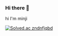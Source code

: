 ### Hi there 👋

<!--
**meanz1/meanz1** is a ✨ _special_ ✨ repository because its `README.md` (this file) appears on your GitHub profile.

Here are some ideas to get you started:

- 🔭 I’m currently working on ...
- 🌱 I’m currently learning ...
- 👯 I’m looking to collaborate on ...
- 🤔 I’m looking for help with ...
- 💬 Ask me about ...
- 📫 How to reach me: ...
- 😄 Pronouns: ...
- ⚡ Fun fact: ...
-->

hi I'm minji

[![Solved.ac zndnfjqbd](http://mazassumnida.wtf/api/v2/generate_badge?boj=zndnfjqbd)](https://solved.ac/zndnfjqbd)

